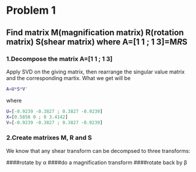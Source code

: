 # Problem 1

## Find matrix M(magnification matrix) R(rotation matrix) S(shear matrix) where A=[1 1 ; 1 3]=M*R*S

### 1.Decompose the matrix A=[1 1 ; 1 3]

Apply SVD on the giving matrix, then rearrange the singular value matrix and the corresponding martix. What we get will be
```matlab
A=U*S*V'
```
where 
```matlab
U=[-0.9239 -0.3827 ; 0.3827 -0.9239]
X=[0.5858 0 ; 0 3.4142]
V=[-0.9239 -0.3827 ; 0.3827 -0.9239]
```

### 2.Create matrixes M, R and S

We know that any shear transform can be decompsed to three transforms:

####rotate by &alpha;
####do a magnification transform
####rotate back by &beta; 
